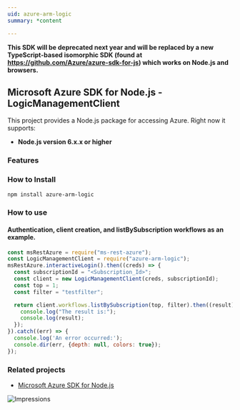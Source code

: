 ```yaml
---
uid: azure-arm-logic
summary: *content

---
```

**This SDK will be deprecated next year and will be replaced by a new TypeScript-based isomorphic SDK (found at https://github.com/Azure/azure-sdk-for-js) which works on Node.js and browsers.**
## Microsoft Azure SDK for Node.js - LogicManagementClient

This project provides a Node.js package for accessing Azure. Right now it supports:
- **Node.js version 6.x.x or higher**

### Features


### How to Install

```bash
npm install azure-arm-logic
```

### How to use

#### Authentication, client creation, and listBySubscription workflows as an example.

```javascript
const msRestAzure = require("ms-rest-azure");
const LogicManagementClient = require("azure-arm-logic");
msRestAzure.interactiveLogin().then((creds) => {
  const subscriptionId = "<Subscription_Id>";
  const client = new LogicManagementClient(creds, subscriptionId);
  const top = 1;
  const filter = "testfilter";

  return client.workflows.listBySubscription(top, filter).then((result) => {
    console.log("The result is:");
    console.log(result);
  });
}).catch((err) => {
  console.log('An error occurred:');
  console.dir(err, {depth: null, colors: true});
});
```
### Related projects

- [Microsoft Azure SDK for Node.js](https://github.com/Azure/azure-sdk-for-node)


![Impressions](https://azure-sdk-impressions.azurewebsites.net/api/impressions/azure-sdk-for-node%2Flib%2Fservices%2FlogicManagement%2FREADME.png)
